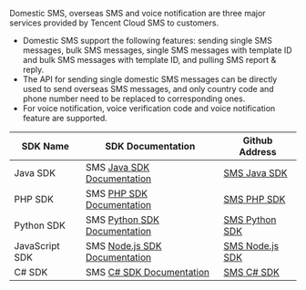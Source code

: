 
Domestic SMS, overseas SMS and voice notification are three major services provided by Tencent Cloud SMS to customers.
- Domestic SMS support the following features: sending single SMS messages, bulk SMS messages, single SMS messages with template ID and bulk SMS messages with template ID, and pulling SMS report & reply.
- The API for sending single domestic SMS messages can be directly used to send overseas SMS messages, and only country code and phone number need to be replaced to corresponding ones.
- For voice notification, voice verification code and voice notification feature are supported.


| SDK Name | SDK Documentation | Github Address |
|------------|-------------|------------------|
| Java SDK | SMS [Java SDK Documentation](https://cloud.tencent.com/document/product/382/13613) | [SMS Java SDK](https://github.com/qcloudsms/qcloudsms_java) |
| PHP SDK | SMS [PHP SDK Documentation](https://cloud.tencent.com/document/product/382/9557) | [SMS PHP SDK](https://github.com/qcloudsms/qcloudsms_php) |
| Python SDK | SMS [Python SDK Documentation](https://cloud.tencent.com/document/product/382/11672) | [SMS Python SDK](https://github.com/qcloudsms/qcloudsms_py) |
| JavaScript SDK | SMS [Node.js SDK Documentation](https://cloud.tencent.com/document/product/382/3772) | [SMS Node.js SDK](https://github.com/qcloudsms/qcloudsms_js) |
| C# SDK | SMS [C# SDK Documentation](https://cloud.tencent.com/document/product/382/3785) | [SMS C# SDK](https://github.com/qcloudsms/qcloudsms_csharp) |

